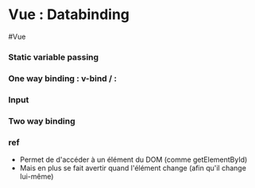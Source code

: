 # Vue : Databinding
#Vue

### Static variable passing
### One way binding : v-bind / :

### Input

### Two way binding

### ref
- Permet de d'accéder à un élément du DOM (comme getElementById)
- Mais en plus se fait avertir quand l'élément change (afin qu'il change lui-même)